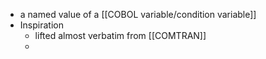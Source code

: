 - a named value of a [[COBOL variable/condition variable]]
- Inspiration
	- lifted almost verbatim from [[COMTRAN]]
	-